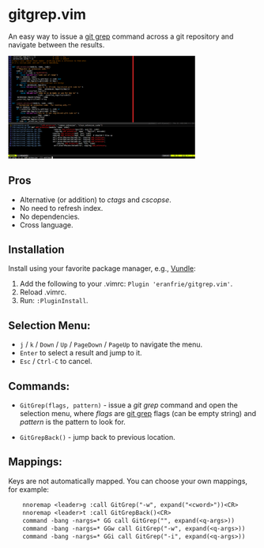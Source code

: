 # gitgrep.vim

An easy way to issue a [git grep](https://git-scm.com/docs/git-grep) command across a git repository and navigate between the results.

<img src="images/sample.png" width="75%" />

## Pros

- Alternative (or addition) to *ctags* and *cscopse*.
- No need to refresh index.
- No dependencies.
- Cross language.

## Installation

Install using your favorite package manager, e.g., [Vundle](https://github.com/VundleVim/Vundle.vim):

1. Add the following to your .vimrc: `Plugin 'eranfrie/gitgrep.vim'`.
2. Reload .vimrc.
3. Run: `:PluginInstall`.

## Selection Menu:

- `j` / `k` / `Down` / `Up` / `PageDown` / `PageUp` to navigate the menu.
- `Enter` to select a result and jump to it.
- `Esc` / `Ctrl-C` to cancel.

## Commands:

- `GitGrep(flags, pattern)` - issue a *git grep* command and open the selection menu,
  where *flags* are [git grep](https://git-scm.com/docs/git-grep) flags (can be empty string)
  and *pattern* is the pattern to look for.

- `GitGrepBack()` - jump back to previous location.

## Mappings:

Keys are not automatically mapped. You can choose your own mappings, for example:

        nnoremap <leader>g :call GitGrep("-w", expand("<cword>"))<CR>
        nnoremap <leader>t :call GitGrepBack()<CR>
        command -bang -nargs=* GG call GitGrep("", expand(<q-args>))
        command -bang -nargs=* GGw call GitGrep("-w", expand(<q-args>))
        command -bang -nargs=* GGi call GitGrep("-i", expand(<q-args>))
